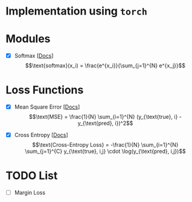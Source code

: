 # Implementation using `torch`

# Modules
- [x] Softmax [[Docs](https://pytorch.org/docs/stable/generated/torch.nn.Softmax.html#softmax)]
$$\text{softmax}(x_i) = \frac{e^{x_i}}{\sum_{j=1}^{N} e^{x_j}}$$

# Loss Functions
- [x] Mean Square Error [[Docs](https://pytorch.org/docs/stable/generated/torch.nn.MSELoss.html#torch.nn.MSELoss)]
$$\text{MSE} = \frac{1}{N} \sum_{i=1}^{N} (y_{\text{true}, i} - y_{\text{pred}, i})^2$$

- [x] Cross Entropy [[Docs](https://pytorch.org/docs/stable/generated/torch.nn.CrossEntropyLoss.html#torch.nn.CrossEntropyLoss)]
$$\text{Cross-Entropy Loss} = -\frac{1}{N} \sum_{i=1}^{N} \sum_{j=1}^{C} y_{\text{true}, i,j} \cdot \log(y_{\text{pred}, i,j})$$

# TODO List
- [ ] Margin Loss
